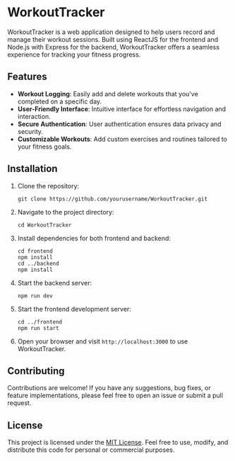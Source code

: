 # WorkoutTracker

WorkoutTracker is a web application designed to help users record and manage their workout sessions. Built using ReactJS for the frontend and Node.js with Express for the backend, WorkoutTracker offers a seamless experience for tracking your fitness progress.

## Features

- **Workout Logging**: Easily add and delete workouts that you've completed on a specific day.
- **User-Friendly Interface**: Intuitive interface for effortless navigation and interaction.
- **Secure Authentication**: User authentication ensures data privacy and security.
- **Customizable Workouts**: Add custom exercises and routines tailored to your fitness goals.

## Installation

1. Clone the repository:

   ```
   git clone https://github.com/yourusername/WorkoutTracker.git
   ```

2. Navigate to the project directory:

   ```
   cd WorkoutTracker
   ```

3. Install dependencies for both frontend and backend:

   ```
   cd frontend
   npm install
   cd ../backend
   npm install
   ```

4. Start the backend server:

   ```
   npm run dev
   ```

5. Start the frontend development server:

   ```
   cd ../frontend
   npm run start
   ```

6. Open your browser and visit `http://localhost:3000` to use WorkoutTracker.

## Contributing

Contributions are welcome! If you have any suggestions, bug fixes, or feature implementations, please feel free to open an issue or submit a pull request.

## License

This project is licensed under the [MIT License](LICENSE). Feel free to use, modify, and distribute this code for personal or commercial purposes.
